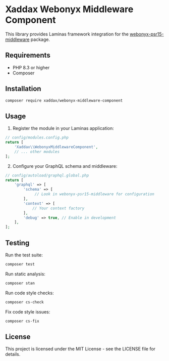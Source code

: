 # Xaddax Webonyx Middleware Component

This library provides Laminas framework integration for the [webonyx-psr15-middleware](https://github.com/xaddax/webonyx-psr15-middleware) package.

## Requirements

- PHP 8.3 or higher
- Composer

## Installation

```bash
composer require xaddax/webonyx-middleware-component
```

## Usage

1. Register the module in your Laminas application:

```php
// config/modules.config.php
return [
    'Xaddax\\WebonyxMiddlewareComponent',
    // ... other modules
];
```

2. Configure your GraphQL schema and middleware:

```php
// config/autoload/graphql.global.php
return [
    'graphql' => [
        'schema' => [
             // Look in webonyx-psr15-middleware for configuration
        ],
        'context' => [
            // Your context factory
        ],
        'debug' => true, // Enable in development
    ],
];
```

## Testing

Run the test suite:

```bash
composer test
```

Run static analysis:

```bash
composer stan
```

Run code style checks:

```bash
composer cs-check
```

Fix code style issues:

```bash
composer cs-fix
```

## License

This project is licensed under the MIT License - see the LICENSE file for details. 
